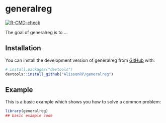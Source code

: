 
<!-- README.md is generated from README.Rmd. Please edit that file -->

# generalreg

<!-- badges: start -->

[![R-CMD-check](https://github.com/AlissonRP/generalreg/actions/workflows/R-CMD-check.yaml/badge.svg)](https://github.com/AlissonRP/generalreg/actions/workflows/R-CMD-check.yaml)
<!-- badges: end -->

The goal of generalreg is to …

## Installation

You can install the development version of generalreg from
[GitHub](https://github.com/) with:

``` r
# install.packages("devtools")
devtools::install_github("AlissonRP/generalreg")
```

## Example

This is a basic example which shows you how to solve a common problem:

``` r
library(generalreg)
## basic example code
```
